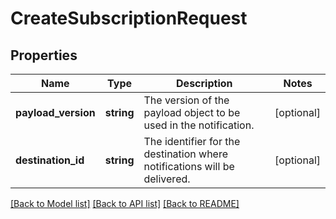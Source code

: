 # CreateSubscriptionRequest

## Properties
Name | Type | Description | Notes
------------ | ------------- | ------------- | -------------
**payload_version** | **string** | The version of the payload object to be used in the notification. | [optional] 
**destination_id** | **string** | The identifier for the destination where notifications will be delivered. | [optional] 

[[Back to Model list]](../README.md#documentation-for-models) [[Back to API list]](../README.md#documentation-for-api-endpoints) [[Back to README]](../README.md)


